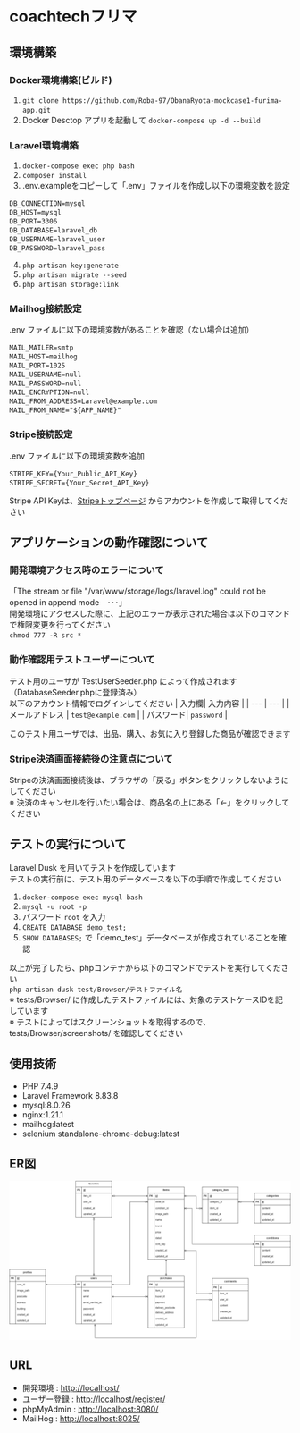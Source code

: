 # coachtechフリマ

## 環境構築

### Docker環境構築(ビルド)
1. `git clone https://github.com/Roba-97/ObanaRyota-mockcase1-furima-app.git`
2. Docker Desctop アプリを起動して `docker-compose up -d --build`

### Laravel環境構築
1. `docker-compose exec php bash`
2. `composer install`
3. .env.exampleをコピーして「.env」ファイルを作成し以下の環境変数を設定
``` copy
DB_CONNECTION=mysql
DB_HOST=mysql
DB_PORT=3306
DB_DATABASE=laravel_db
DB_USERNAME=laravel_user
DB_PASSWORD=laravel_pass
```
4. `php artisan key:generate`
5. `php artisan migrate --seed`
6. `php artisan storage:link`

### Mailhog接続設定
.env ファイルに以下の環境変数があることを確認（ない場合は追加）
``` copy
MAIL_MAILER=smtp
MAIL_HOST=mailhog
MAIL_PORT=1025
MAIL_USERNAME=null
MAIL_PASSWORD=null
MAIL_ENCRYPTION=null
MAIL_FROM_ADDRESS=Laravel@example.com
MAIL_FROM_NAME="${APP_NAME}"
```

### Stripe接続設定
.env ファイルに以下の環境変数を追加
``` copy
STRIPE_KEY={Your_Public_API_Key}
STRIPE_SECRET={Your_Secret_API_Key}
```
Stripe API Keyは、[Stripeトップページ](https://stripe.com/jp) からアカウントを作成して取得してください


## アプリケーションの動作確認について

### 開発環境アクセス時のエラーについて
「The stream or file "/var/www/storage/logs/laravel.log" could not be opened in append mode　･･･」<br>
開発環境にアクセスした際に、上記のエラーが表示された場合は以下のコマンドで権限変更を行ってください<br>
`chmod 777 -R src *`<br>

### 動作確認用テストユーザーについて
テスト用のユーザが TestUserSeeder.php によって作成されます（DatabaseSeeder.phpに登録済み）<br>
以下のアカウント情報でログインしてください
| 入力欄| 入力内容 |
| --- | --- |
| メールアドレス | `test@example.com` |
| パスワード| `password` |

このテスト用ユーザでは、出品、購入、お気に入り登録した商品が確認できます

### Stripe決済画面接続後の注意点について
Stripeの決済画面接続後は、ブラウザの「戻る」ボタンをクリックしないようにしてください<br>
※ 決済のキャンセルを行いたい場合は、商品名の上にある「←」をクリックしてください


## テストの実行について
Laravel Dusk を用いてテストを作成しています<br>
テストの実行前に、テスト用のデータベースを以下の手順で作成してください
1. `docker-compose exec mysql bash`
2. `mysql -u root -p`
3. パスワード `root` を入力
4. `CREATE DATABASE demo_test;`
5. `SHOW DATABASES;` で「demo_test」データベースが作成されていることを確認

以上が完了したら、phpコンテナから以下のコマンドでテストを実行してください<br>
`php artisan dusk test/Browser/テストファイル名`<br>
※ tests/Browser/ に作成したテストファイルには、対象のテストケースIDを記しています<br>
※ テストによってはスクリーンショットを取得するので、tests/Browser/screenshots/ を確認してください<br>


## 使用技術
- PHP 7.4.9
- Laravel Framework 8.83.8
- mysql:8.0.26
- nginx:1.21.1
- mailhog:latest
- selenium standalone-chrome-debug:latest


## ER図
![ER図](/src/er-diagram.drawio.png)


## URL
- 開発環境 : [http://localhost/](http://localhost/ )
- ユーザー登録 : [http://localhost/register/](http://localhost/register)
- phpMyAdmin : [http://localhost:8080/](http://localhost:8080/)
- MailHog : [http://localhost:8025/](http://localhost:8025/)
